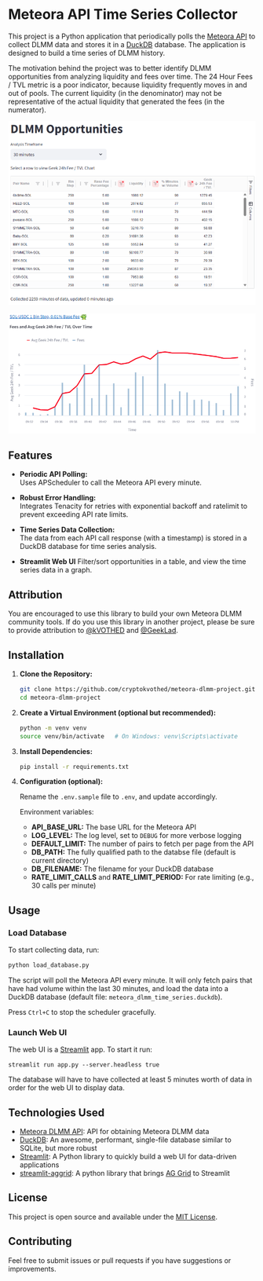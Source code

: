 # Meteora API Time Series Collector

This project is a Python application that periodically polls the [Meteora API](https://dlmm-api.meteora.ag/swagger-ui/#/) to collect DLMM data and stores it in a [DuckDB](https://duckdb.org/) database. The application is designed to build a time series of DLMM history.

The motivation behind the project was to better identify DLMM opportunities from analyzing liquidity and fees over time. The 24 Hour Fees / TVL metric is a poor indicator, because liquidity frequently moves in and out of pools. The current liquidity (in the denominator) may not be representative of the actual liquidity that generated the fees (in the numerator).

![Opportunities Table](img/aggrid-opportunities.png)

![Time Series Graph](img/timeseries-graph.png)

## Features

- **Periodic API Polling:**  
  Uses APScheduler to call the Meteora API every minute.

- **Robust Error Handling:**  
  Integrates Tenacity for retries with exponential backoff and ratelimit to prevent exceeding API rate limits.

- **Time Series Data Collection:**  
  The data from each API call response (with a timestamp) is stored in a DuckDB database for time series analysis.

- **Streamlit Web UI**
  Filter/sort opportunities in a table, and view the time series data in a graph.

## Attribution
You are encouraged to use this library to build your own Meteora DLMM community tools. If do you use this library in another project, please be sure to provide attribution to [@kVOTHED](https://x.com/CryptoKvothed) and [@GeekLad](https://x.com/GeekLad).

## Installation

1. **Clone the Repository:**

   ```bash
   git clone https://github.com/cryptokvothed/meteora-dlmm-project.git
   cd meteora-dlmm-project
   ```

2. **Create a Virtual Environment (optional but recommended):**

   ```bash
   python -m venv venv
   source venv/bin/activate   # On Windows: venv\Scripts\activate
   ```

3. **Install Dependencies:**

   ```bash
   pip install -r requirements.txt
   ```

4. **Configuration (optional):**

   Rename the `.env.sample` file to `.env`, and update accordingly.

   Environment variables:
   - **API_BASE_URL:** The base URL for the Meteora API
   - **LOG_LEVEL:** The log level, set to `DEBUG` for more verbose logging
   - **DEFAULT_LIMIT:** The number of pairs to fetch per page from the API
   - **DB_PATH:** The fully qualified path to the databse file (default is current directory)
   - **DB_FILENAME:** The filename for your DuckDB database
   - **RATE_LIMIT_CALLS** and **RATE_LIMIT_PERIOD:** For rate limiting (e.g., 30 calls per minute)

## Usage

### Load Database
To start collecting data, run:

```bash
python load_database.py
```

The script will poll the Meteora API every minute.  It will only fetch pairs 
that have had volume within the last 30 minutes, and load the data into a 
DuckDB database (default file: `meteora_dlmm_time_series.duckdb`).

Press `Ctrl+C` to stop the scheduler gracefully.

### Launch Web UI
The web UI is a [Streamlit](https://streamlit.io/) app.  To start it run:

```
streamlit run app.py --server.headless true
```

The database will have to have collected at least 5 minutes worth of data in order for the web UI to display data.

## Technologies Used
- [Meteora DLMM API](https://dlmm-api.meteora.ag/swagger-ui/): API for obtaining Meteora DLMM data
- [DuckDB](https://duckdb.org/): An awesome, performant, single-file database similar to SQLite, but more robust
- [Streamlit](https://streamlit.io/): A Python library to quickly build a web UI for data-driven applications
- [streamlit-aggrid](https://github.com/PablocFonseca/streamlit-aggrid): A python library that brings [AG Grid](https://www.ag-grid.com/) to Streamlit

## License

This project is open source and available under the [MIT License](LICENSE.md).

## Contributing

Feel free to submit issues or pull requests if you have suggestions or improvements.